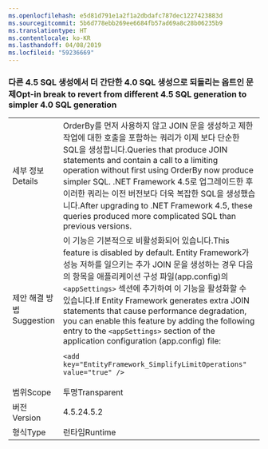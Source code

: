 ```yaml
---
ms.openlocfilehash: e5d81d791e1a2f1a2dbdafc787dec1227423883d
ms.sourcegitcommit: 5b6d778ebb269ee6684fb57ad69a8c28b06235b9
ms.translationtype: HT
ms.contentlocale: ko-KR
ms.lasthandoff: 04/08/2019
ms.locfileid: "59236669"
---
```

### <a name="opt-in-break-to-revert-from-different-45-sql-generation-to-simpler-40-sql-generation"></a><span data-ttu-id="abd87-101">다른 4.5 SQL 생성에서 더 간단한 4.0 SQL 생성으로 되돌리는 옵트인 문제</span><span class="sxs-lookup"><span data-stu-id="abd87-101">Opt-in break to revert from different 4.5 SQL generation to simpler 4.0 SQL generation</span></span>

|   |   |
|---|---|
|<span data-ttu-id="abd87-102">세부 정보</span><span class="sxs-lookup"><span data-stu-id="abd87-102">Details</span></span>|<span data-ttu-id="abd87-103">OrderBy를 먼저 사용하지 않고 JOIN 문을 생성하고 제한 작업에 대한 호출을 포함하는 쿼리가 이제 보다 단순한 SQL을 생성합니다.</span><span class="sxs-lookup"><span data-stu-id="abd87-103">Queries that produce JOIN statements and contain a call to a limiting operation without first using OrderBy now produce simpler SQL.</span></span> <span data-ttu-id="abd87-104">.NET Framework 4.5로 업그레이드한 후 이러한 쿼리는 이전 버전보다 더욱 복잡한 SQL을 생성했습니다.</span><span class="sxs-lookup"><span data-stu-id="abd87-104">After upgrading to .NET Framework 4.5, these queries produced more complicated SQL than previous versions.</span></span>|
|<span data-ttu-id="abd87-105">제안 해결 방법</span><span class="sxs-lookup"><span data-stu-id="abd87-105">Suggestion</span></span>|<span data-ttu-id="abd87-106">이 기능은 기본적으로 비활성화되어 있습니다.</span><span class="sxs-lookup"><span data-stu-id="abd87-106">This feature is disabled by default.</span></span> <span data-ttu-id="abd87-107">Entity Framework가 성능 저하를 일으키는 추가 JOIN 문을 생성하는 경우 다음의 항목을 애플리케이션 구성 파일(app.config)의 <code>&lt;appSettings&gt;</code> 섹션에 추가하여 이 기능을 활성화할 수 있습니다.</span><span class="sxs-lookup"><span data-stu-id="abd87-107">If Entity Framework generates extra JOIN statements that cause performance degradation, you can enable this feature by adding the following entry to the <code>&lt;appSettings&gt;</code> section of the application configuration (app.config) file:</span></span><pre><code class="lang-xml">&lt;add key=&quot;EntityFramework_SimplifyLimitOperations&quot; value=&quot;true&quot; /&gt;&#13;&#10;</code></pre>|
|<span data-ttu-id="abd87-108">범위</span><span class="sxs-lookup"><span data-stu-id="abd87-108">Scope</span></span>|<span data-ttu-id="abd87-109">투명</span><span class="sxs-lookup"><span data-stu-id="abd87-109">Transparent</span></span>|
|<span data-ttu-id="abd87-110">버전</span><span class="sxs-lookup"><span data-stu-id="abd87-110">Version</span></span>|<span data-ttu-id="abd87-111">4.5.2</span><span class="sxs-lookup"><span data-stu-id="abd87-111">4.5.2</span></span>|
|<span data-ttu-id="abd87-112">형식</span><span class="sxs-lookup"><span data-stu-id="abd87-112">Type</span></span>|<span data-ttu-id="abd87-113">런타임</span><span class="sxs-lookup"><span data-stu-id="abd87-113">Runtime</span></span>|
